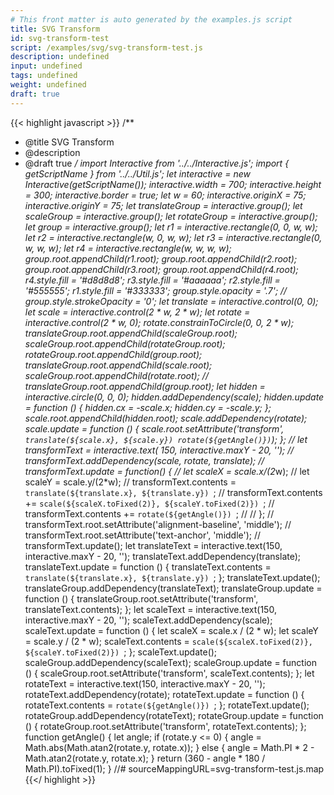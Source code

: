 ```yaml
---
# This front matter is auto generated by the examples.js script
title: SVG Transform
id: svg-transform-test
script: /examples/svg/svg-transform-test.js
description: undefined
input: undefined
tags: undefined
weight: undefined
draft: true
---
```


{{< highlight javascript >}}
/**
* @title SVG Transform
* @description
* @draft true
*/
import Interactive from '../../Interactive.js';
import { getScriptName } from '../../Util.js';
let interactive = new Interactive(getScriptName());
interactive.width = 700;
interactive.height = 300;
interactive.border = true;
let w = 60;
interactive.originX = 75;
interactive.originY = 75;
let translateGroup = interactive.group();
let scaleGroup = interactive.group();
let rotateGroup = interactive.group();
let group = interactive.group();
let r1 = interactive.rectangle(0, 0, w, w);
let r2 = interactive.rectangle(w, 0, w, w);
let r3 = interactive.rectangle(0, w, w, w);
let r4 = interactive.rectangle(w, w, w, w);
group.root.appendChild(r1.root);
group.root.appendChild(r2.root);
group.root.appendChild(r3.root);
group.root.appendChild(r4.root);
r4.style.fill = '#d8d8d8';
r3.style.fill = '#aaaaaa';
r2.style.fill = '#555555';
r1.style.fill = '#333333';
group.style.opacity = '.7';
// group.style.strokeOpacity = '0';
let translate = interactive.control(0, 0);
let scale = interactive.control(2 * w, 2 * w);
let rotate = interactive.control(2 * w, 0);
rotate.constrainToCircle(0, 0, 2 * w);
translateGroup.root.appendChild(scaleGroup.root);
scaleGroup.root.appendChild(rotateGroup.root);
rotateGroup.root.appendChild(group.root);
translateGroup.root.appendChild(scale.root);
scaleGroup.root.appendChild(rotate.root);
// translateGroup.root.appendChild(group.root);
let hidden = interactive.circle(0, 0, 0);
hidden.addDependency(scale);
hidden.update = function () {
    hidden.cx = -scale.x;
    hidden.cy = -scale.y;
};
scale.root.appendChild(hidden.root);
scale.addDependency(rotate);
scale.update = function () {
    scale.root.setAttribute('transform', `translate(${scale.x}, ${scale.y}) rotate(${getAngle()})`);
};
// let transformText = interactive.text( 150, interactive.maxY - 20, '');
// transformText.addDependency(scale, rotate, translate);
// transformText.update = function() {
//   let scaleX = scale.x/(2*w);
//   let scaleY = scale.y/(2*w);
//   transformText.contents = `translate(${translate.x}, ${translate.y}) `;
//   transformText.contents += `scale(${scaleX.toFixed(2)}, ${scaleY.toFixed(2)}) `;
//   transformText.contents += `rotate(${getAngle()}) `;
//
// };
// transformText.root.setAttribute('alignment-baseline', 'middle');
// transformText.root.setAttribute('text-anchor', 'middle');
// transformText.update();
let translateText = interactive.text(150, interactive.maxY - 20, '');
translateText.addDependency(translate);
translateText.update = function () {
    translateText.contents = `translate(${translate.x}, ${translate.y}) `;
};
translateText.update();
translateGroup.addDependency(translateText);
translateGroup.update = function () {
    translateGroup.root.setAttribute('transform', translateText.contents);
};
let scaleText = interactive.text(150, interactive.maxY - 20, '');
scaleText.addDependency(scale);
scaleText.update = function () {
    let scaleX = scale.x / (2 * w);
    let scaleY = scale.y / (2 * w);
    scaleText.contents = `scale(${scaleX.toFixed(2)}, ${scaleY.toFixed(2)}) `;
};
scaleText.update();
scaleGroup.addDependency(scaleText);
scaleGroup.update = function () {
    scaleGroup.root.setAttribute('transform', scaleText.contents);
};
let rotateText = interactive.text(150, interactive.maxY - 20, '');
rotateText.addDependency(rotate);
rotateText.update = function () {
    rotateText.contents = `rotate(${getAngle()}) `;
};
rotateText.update();
rotateGroup.addDependency(rotateText);
rotateGroup.update = function () {
    rotateGroup.root.setAttribute('transform', rotateText.contents);
};
function getAngle() {
    let angle;
    if (rotate.y <= 0) {
        angle = Math.abs(Math.atan2(rotate.y, rotate.x));
    }
    else {
        angle = Math.PI * 2 - Math.atan2(rotate.y, rotate.x);
    }
    return (360 - angle * 180 / Math.PI).toFixed(1);
}
//# sourceMappingURL=svg-transform-test.js.map
{{</ highlight >}}

